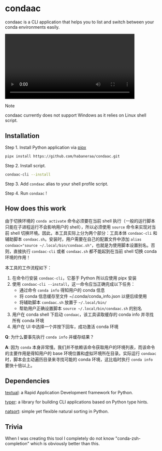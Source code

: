 # condaac

condaac is a CLI application that helps you to list and switch between your conda environments easily.

<video width="85%" controls>
  <source src="docs/terminal_demo.mp4" type="video/mp4">
  Your browser does not support the video tag.
</video>

> [!NOTE]  
> condaac currently does not support Windows as it relies on Linux shell script.

## Installation

Step 1. Install Python application via [pipx](https://pipx.pypa.io/latest/)

```bash
pipx install https://github.com/habaneraa/condaac.git
```

Step 2. Install script.

```bash
condaac-cli --install
```

Step 3. Add `condaac` alias to your shell profile script.

Step 4. Run `condaac` !

## How does this work

由于切换环境的 `conda activate` 命令必须要在当前 shell 执行（一般的运行脚本只能在子进程运行不会影响用户的 shell），所以必须使用 `source` 命令来实现对当前 shell 切换环境。因此，本工具实际上分为两个部分：工具本体 `condaac-cli` 和辅助脚本 `condaac.sh`。安装时，用户需要在自己的配置文件中添加 `alias condaac="source ~/.local/bin/condaac.sh"`，也就是为使用脚本设置别名。否则，直接执行 `condaac-cli` 或者 `condaac.sh` 都不能起到在当前 shell 切换 conda 环境的作用！

本工具的工作流程如下：

1. 在命令行安装 `condaac-cli`，它基于 Python 所以应使用 pipx 安装
2. 使用 `condaac-cli --install`，这一命令应当正确完成以下任务：
    - 通过命令 `conda info` 得知用户的 conda 信息
    - 将 conda 信息缓存至文件 ~/.conda/conda_info.json 以便后续使用
    - 将辅助脚本 `condaac.sh` 放置于 `~/.local/bin/`
    - 帮助用户正确设置脚本 `source ~/.local/bin/condaac.sh` 的别名
3. 用户在 conda shell 下启动 `condaac`，该工具读取缓存的 conda info 并寻找所有 conda 环境
4. 用户在 UI 中选择一个并按下回车，成功激活 conda 环境

**Q**: 为什么要事先执行 `conda info` 并缓存结果？

**A**: 因为 `conda` 本身非常慢。我们并不依赖该命令获取用户的环境列表，而该命令的主要作用是得知用户的 base 环境位置和虚拟环境所在目录。实际运行 `condaac` 时，脚本会主动遍历目录来寻找可能的 conda 环境，这比临时执行 `conda info` 要快十倍以上。

## Dependencies

[textual](https://github.com/Textualize/textual): a Rapid Application Development framework for Python.

[typer](https://github.com/tiangolo/typer): a library for building CLI applications based on Python type hints.

[natsort](https://github.com/SethMMorton/natsort): simple yet flexible natural sorting in Python.

## Trivia

When I was creating this tool I completely do not know "conda-zsh-completion" which is obviously better than this.
